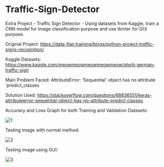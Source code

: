 # Traffic-Sign-Detector
Extra Project - Traffic Sign Detector - Using datasets from Kaggle, train a CNN model for image classification purpose and use tkinter for GUI purpose.

Original Project: https://data-flair.training/blogs/python-project-traffic-signs-recognition/

Kaggle Datasets: https://www.kaggle.com/meowmeowmeowmeowmeow/gtsrb-german-traffic-sign

Main Problem Faced: AttributeError: 'Sequential' object has no attribute 'predict_classes

Solution Used: https://stackoverflow.com/questions/68836551/keras-attributeerror-sequential-object-has-no-attribute-predict-classes

Accuracy and Loss Graph for both Training and Validation Datasets:


![1](https://user-images.githubusercontent.com/65883921/138462455-55f001f2-eb00-4cf1-a960-b2dbd69be5bb.png)


Testing image with normal method:


![2](https://user-images.githubusercontent.com/65883921/138462457-0a521b89-3533-4ff1-b6e2-35474abef6c4.png)


Testing image using GUI:


![3](https://user-images.githubusercontent.com/65883921/138462458-8a4b31ce-8c3a-456d-9cae-fa44e42e3b74.png)
